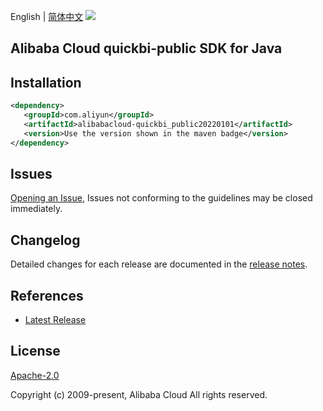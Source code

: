 English | [简体中文](README-CN.md)
![](https://aliyunsdk-pages.alicdn.com/icons/AlibabaCloud.svg)

## Alibaba Cloud quickbi-public SDK for Java

## Installation

```xml
<dependency>
   <groupId>com.aliyun</groupId>
   <artifactId>alibabacloud-quickbi_public20220101</artifactId>
   <version>Use the version shown in the maven badge</version>
</dependency>
```

## Issues
[Opening an Issue](https://github.com/aliyun/alibabacloud-java-async-sdk/issues/new), Issues not conforming to the guidelines may be closed immediately.

## Changelog
Detailed changes for each release are documented in the [release notes](./ChangeLog.txt).

## References
* [Latest Release](https://github.com/aliyun/alibabacloud-async-java-sdk/)

## License
[Apache-2.0](http://www.apache.org/licenses/LICENSE-2.0)

Copyright (c) 2009-present, Alibaba Cloud All rights reserved.